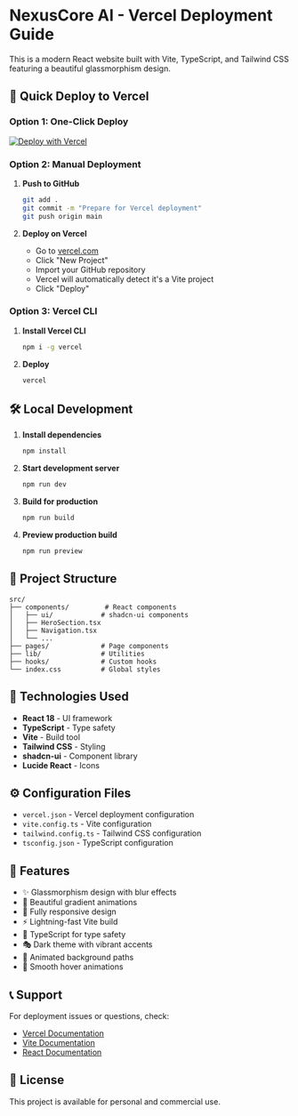 # NexusCore AI - Vercel Deployment Guide

This is a modern React website built with Vite, TypeScript, and Tailwind CSS featuring a beautiful glassmorphism design.

## 🚀 Quick Deploy to Vercel

### Option 1: One-Click Deploy
[![Deploy with Vercel](https://vercel.com/button)](https://vercel.com/new/clone?repository-url=https://github.com/yourusername/your-repo-name)

### Option 2: Manual Deployment

1. **Push to GitHub**
   ```bash
   git add .
   git commit -m "Prepare for Vercel deployment"
   git push origin main
   ```

2. **Deploy on Vercel**
   - Go to [vercel.com](https://vercel.com)
   - Click "New Project"
   - Import your GitHub repository
   - Vercel will automatically detect it's a Vite project
   - Click "Deploy"

### Option 3: Vercel CLI

1. **Install Vercel CLI**
   ```bash
   npm i -g vercel
   ```

2. **Deploy**
   ```bash
   vercel
   ```

## 🛠️ Local Development

1. **Install dependencies**
   ```bash
   npm install
   ```

2. **Start development server**
   ```bash
   npm run dev
   ```

3. **Build for production**
   ```bash
   npm run build
   ```

4. **Preview production build**
   ```bash
   npm run preview
   ```

## 📁 Project Structure

```
src/
├── components/         # React components
│   ├── ui/            # shadcn-ui components
│   ├── HeroSection.tsx
│   ├── Navigation.tsx
│   └── ...
├── pages/             # Page components
├── lib/               # Utilities
├── hooks/             # Custom hooks
└── index.css          # Global styles
```

## 🎨 Technologies Used

- **React 18** - UI framework
- **TypeScript** - Type safety
- **Vite** - Build tool
- **Tailwind CSS** - Styling
- **shadcn-ui** - Component library
- **Lucide React** - Icons

## ⚙️ Configuration Files

- `vercel.json` - Vercel deployment configuration
- `vite.config.ts` - Vite configuration
- `tailwind.config.ts` - Tailwind CSS configuration
- `tsconfig.json` - TypeScript configuration

## 🎯 Features

- ✨ Glassmorphism design with blur effects
- 🎨 Beautiful gradient animations
- 📱 Fully responsive design
- ⚡ Lightning-fast Vite build
- 🔧 TypeScript for type safety
- 🎭 Dark theme with vibrant accents
- 🌊 Animated background paths
- 💫 Smooth hover animations

## 📞 Support

For deployment issues or questions, check:
- [Vercel Documentation](https://vercel.com/docs)
- [Vite Documentation](https://vitejs.dev/)
- [React Documentation](https://reactjs.org/)

## 📄 License

This project is available for personal and commercial use.